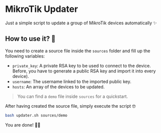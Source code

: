 # MikroTik Updater

Just a simple script to update a group of MikroTik devices automatically ✨

## How to use it? 🤔

You need to create a source file inside the `sources` folder and fill up the following variables:

* `private_key`: A private RSA key to be used to connect to the device. Before, you have to generate a public RSA key and import it into every device).
* `username`: The username linked to the imported public key.
* `hosts`: An array of the devices to be updated.

> You can find a `demo` file inside `sources` for a quickstart.

After having created the source file, simply execute the script 🤓

```bash
bash updater.sh sources/demo
```

You are done! 👍🏻